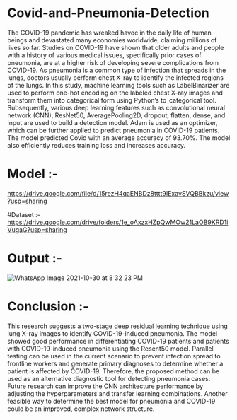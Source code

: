 # Covid-and-Pneumonia-Detection

The COVID-19 pandemic has wreaked havoc in the daily life of human beings and devastated many economies worldwide, claiming millions of lives so far. Studies on COVID-19 have shown that older adults and people with a history of various medical issues, specifically prior cases of pneumonia, are at a higher risk of developing severe complications from COVID-19. As pneumonia is a common type of infection that spreads in the lungs, doctors usually perform chest X-ray to identify the infected regions of the lungs. In this study, machine learning tools such as LabelBinarizer are used to perform one-hot encoding on the labeled chest X-ray images and transform them into categorical form using Python’s to_categorical tool. Subsequently, various deep learning features such as convolutional neural network (CNN), ResNet50, AveragePooling2D, dropout, flatten, dense, and input are used to build a detection model. Adam is used as an optimizer, which can be further applied to predict pneumonia in COVID-19 patients. The model predicted Covid with an average accuracy of 93.70%. The model also efficiently reduces training loss and increases accuracy.


# Model :-
   https://drive.google.com/file/d/15rezH4qaENBDz8tttt9IExavSVQBBkzu/view?usp=sharing
   
 #Dataset :-
    https://drive.google.com/drive/folders/1e_oAxzxHZpQwMOw21LaOB9KRD1iVugaG?usp=sharing
 
 # Output :-
  ![WhatsApp Image 2021-10-30 at 8 32 23 PM](https://user-images.githubusercontent.com/86011193/139543810-aa580d4a-f7e9-4214-9058-3bc4056b35b9.jpeg)


# Conclusion :-
  This research suggests a two-stage deep residual learning technique using lung X-ray images to identify COVID-19-induced pneumonia. The model showed good performance in differentiating COVID-19 patients and patients with COVID-19-induced pneumonia using the Resent50 model. Parallel testing can be used in the current scenario to prevent infection spread to frontline workers and generate primary diagnoses to determine whether a patient is affected by COVID-19. Therefore, the proposed method can be used as an alternative diagnostic tool for detecting pneumonia cases. Future research can improve the CNN architecture performance by adjusting the hyperparameters and transfer learning combinations. Another feasible way to determine the best model for pneumonia and COVID-19 could be an improved, complex network structure.
